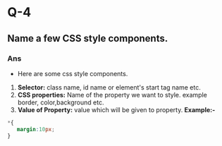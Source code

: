 # Q-4

## Name a few CSS style components.

### Ans

- Here are some css style components.

1. **Selector:** class name, id name or element's start tag name etc.
   <br>
2. **CSS properties:** Name of the property we want to style. example border, color,background etc.
   <br>
3. **Value of Property:** value which will be given to property.
**Example:-** 
```CSS
*{
   margin:10px;
}
```
